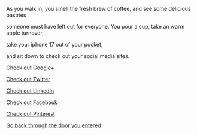 As you walk in, you smell the fresh brew of coffee, and see some delicious pastries

someone must have left out for everyone. You pour a cup, take an warm apple turnover,

take your iphone 17 out of your pocket,

and sit down to check out your social media sites.


[Check out Google+](https://plus.google.com/)

[Check out Twitter](http://www.twitter.com)

[Check out LinkedIn](http://www.linkedin.com)

[Check out Facebook](http://www.facebook.com)

[Check out Pinterest](http://www.pinterest.com)

[Go back through the door you entered](../marshmallow.md)
